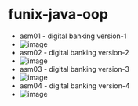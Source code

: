 # funix-java-oop
- asm01 - digital banking version-1
- ![image](https://github.com/lenhattruong111000/funix-java-oop/assets/59330536/18b3a907-dafd-47b0-b150-464adf4918ad)
- asm02 - digital banking version-2
- ![image](https://github.com/lenhattruong111000/funix-java-oop/assets/59330536/59c7bbbc-220a-4f90-ad25-486494b93954)
- asm03 - digital banking version-3
- ![image](https://github.com/lenhattruong111000/funix-java-oop/assets/59330536/f190289c-8375-4374-a6e1-1487fa29767a)
- asm04 - digital banking version-4
- ![image](https://github.com/lenhattruong111000/funix-java-oop/assets/59330536/6119ff72-7235-4f67-8d18-437193f23022)



